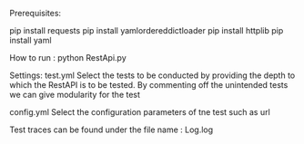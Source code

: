 Prerequisites:

pip install requests
pip install yamlordereddictloader
pip install httplib
pip install yaml

How to run :
    python RestApi.py

Settings:
test.yml
    Select the tests to be conducted by providing the depth to which the RestAPI is to be tested.
    By commenting off the unintended tests we can give modularity for the test

config.yml
    Select the configuration parameters of tne test such as url

Test traces can be found under the file name : Log.log 
